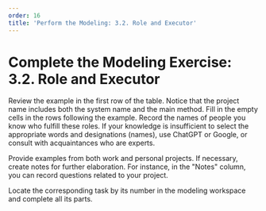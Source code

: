 ```yaml
---
order: 16
title: 'Perform the Modeling: 3.2. Role and Executor'
---
```


# Complete the Modeling Exercise: 3.2. Role and Executor

Review the example in the first row of the table. Notice that the project name includes both the system name and the main method. Fill in the empty cells in the rows following the example. Record the names of people you know who fulfill these roles. If your knowledge is insufficient to select the appropriate words and designations (names), use ChatGPT or Google, or consult with acquaintances who are experts.

Provide examples from both work and personal projects. If necessary, create notes for further elaboration. For instance, in the "Notes" column, you can record questions related to your project.

Locate the corresponding task by its number in the modeling workspace and complete all its parts.